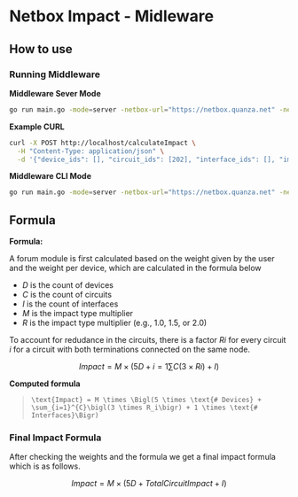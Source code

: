 # Netbox Impact - Midleware

## How to use

### Running Middleware


**Middleware Sever Mode**
```bash
go run main.go -mode=server -netbox-url="https://netbox.quanza.net" -netbox-token="TOKEN_EXAMPLE"
```
**Example CURL**
```bash
curl -X POST http://localhost/calculateImpact \
  -H "Content-Type: application/json" \
  -d '{"device_ids": [], "circuit_ids": [202], "interface_ids": [], "impact_type": "incident-work"}'

```

**Middleware CLI Mode**
```bash
go run main.go -mode=server -netbox-url="https://netbox.quanza.net" -netbox-token="TOKEN_EXAMPLE"
```


## Formula

**Formula:**

A forum module is first calculated based on the weight given by the user and the weight per device, which are calculated in the formula below

- $D$ is the count of devices
- $C$ is the count of circuits
- $I$ is the count of interfaces
- $M$ is the impact type multiplier
- $R$  is the impact type multiplier (e.g., 1.0, 1.5, or 2.0)

To account for redudance in the circuits, there is a factor $Ri$ for every circuit $i$ for a circuit with both terminations connected on the same node.  

$$
Impact=M×(5D+i=1∑C​(3×Ri​)+I)
$$

**Computed formula**

> `\text{Impact} = M \times \Bigl(5 \times \text{# Devices} + \sum_{i=1}^{C}\bigl(3 \times R_i\bigr) + 1 \times \text{# Interfaces}\Bigr)`
> 

### Final Impact Formula

After checking the weights and the formula we get a final impact formula which is as follows.

$$
Impact=M×(5D+Total Circuit Impact+I)
$$
